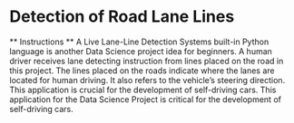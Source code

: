 # Detection of Road Lane Lines

** Instructions **
A Live Lane-Line Detection Systems built-in Python language is another Data Science project idea for beginners. A human driver receives lane detecting instruction from lines placed on the road in this project. The lines placed on the roads indicate where the lanes are located for human driving. It also refers to the vehicle’s steering direction. This application is crucial for the development of self-driving cars. This application for the Data Science Project is critical for the development of self-driving cars.
